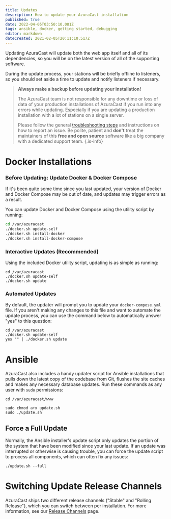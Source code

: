 ```yaml
---
title: Updates
description: How to update your AzuraCast installation
published: true
date: 2022-04-05T03:50:10.081Z
tags: ansible, docker, getting started, debugging
editor: markdown
dateCreated: 2021-02-05T20:11:10.517Z
---
```


Updating AzuraCast will update both the web app itself and all of its dependencies, so you will be on the latest version of all of the supporting software.

During the update process, your stations will be briefly offline to listeners, so you should set aside a time to update and notify listeners if necessary.

> **Always make a backup before updating your installation!**
> 
> The AzuraCast team is not responsible for any downtime or loss of data of your production installations of AzuraCast if you run into any errors while updating. Especially if you are updating a production installation with a lot of stations on a single server.
> 
> Please follow the general [troubleshooting steps](/en/user-guide/troubleshooting) and instructions on how to report an issue. Be polite, patient and **don't** treat the maintainers of this **free and open source** software like a big company with a dedicated support team.
{.is-info}


# Docker Installations

### Before Updating: Update Docker & Docker Compose

If it's been quite some time since you last updated, your version of Docker and Docker Compose may be out of date, and updates may trigger errors as a result.

You can update Docker and Docker Compose using the utility script by running:

```bash
cd /var/azuracast
./docker.sh update-self
./docker.sh install-docker
./docker.sh install-docker-compose
```

### Interactive Updates (Recommended)

Using the included Docker utility script, updating is as simple as running:

```
cd /var/azuracast
./docker.sh update-self
./docker.sh update
```

### Automated Updates

By default, the updater will prompt you to update your `docker-compose.yml` file. If you aren't making any changes to this file and want to automate the update process, you can use the command below to automatically answer "yes" to this question:

```
cd /var/azuracast
./docker.sh update-self
yes "" | ./docker.sh update
```

# Ansible

AzuraCast also includes a handy updater script for Ansible installations that pulls down the latest copy of the codebase from Git, flushes the site caches and makes any necessary database updates. Run these commands as any user with `sudo` permissions:

```
cd /var/azuracast/www
 
sudo chmod a+x update.sh
sudo ./update.sh
```

## Force a Full Update

Normally, the Ansible installer's update script only updates the portion of the system that have been modified since your last update. If an update was interrupted or otherwise is causing trouble, you can force the update script to process all components, which can often fix any issues:

```
./update.sh --full
```

# Switching Update Release Channels

AzuraCast ships two different release channels ("Stable" and "Rolling Release"), which you can switch between per installation. For more information, see our [Release Channels](/en/getting-started/updates/release-channels) page.